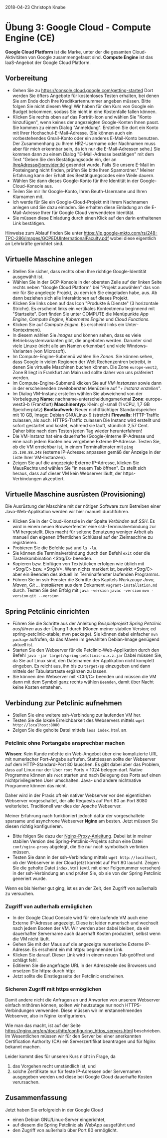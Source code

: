 2018-04-23 Christoph Knabe

# Übung 3: Google Cloud - Compute Engine (CE)

**Google Cloud Platform** ist die Marke, unter der die gesamten Cloud-Aktivitäten von Google zusammengefasst sind.
**Compute Engine** ist das IaaS-Angebot der Google Cloud Platform.

## Vorbereitung

* Gehen Sie zu https://console.cloud.google.com/getting-started
  Dort werden Sie öfters Angebote für kostenloses Testen erhalten, bei denen Sie am Ende doch Ihre Kreditkartennummer angeben müssen.
  Bitte folgen Sie nicht diesem Weg! Wir haben für den Kurs von Google ein Budget bekommen, sodass Sie nicht in eine Kostenfalle fallen können.
* Klicken Sie rechts oben auf das Porträt-Icon und wählen Sie "Konto hinzufügen", wenn keines der angezeigten Google-Konten Ihnen passt. Sie kommen zu einem Dialog "Anmeldung". Erstellen Sie dort ein Konto mit Ihrer Hochschul-E-Mail-Adresse. (Sie können auch ein vorbestehendes Gmail-Konto oder ein anderes E-Mail-Konto benutzen. Der Zusammenhang zu Ihrem HRZ-Username oder Nachnamen muss aber für mich erkennbar sein, da ich nur die E-Mail-Adressen sehe.)
  Sie kommen dann zu einem Dialog "E-Mail-Adresse bestätigen" mit dem Text "Geben Sie den Bestätigungscode ein, der an IhreAdresse@provider.tld gesendet wurde. Falls Sie unsere E-Mail im Posteingang nicht finden, prüfen Sie bitte Ihren Spamordner."
  Meiner Erfahrung kann der Erhalt des Bestätigungscodes eine Weile dauern.
* Wählen Sie dann dieses Google-Konto für ihre Identität in der Google-Cloud-Konsole aus.
* Teilen Sie mir Ihr Google-Konto, Ihren Beuth-Username und Ihren Klarnamen mit.
* Ich werde für Sie ein Google-Cloud-Projekt mit Ihrem Nachnamen anlegen und Sie dazu einladen. Sie erhalten diese Einladung an die E-Mail-Adresse Ihrer für Google Cloud verwendeten Identität.
* Sie müssen diese Einladung durch einen Klick auf den darin enthaltenen Link bestätigen.

Hinweise zum Ablauf finden Sie unter 
https://lp.google-mkto.com/rs/248-TPC-286/images/GCPEDUInternationalFaculty.pdf
wobei diese eigentlich an Lehrkräfte gerichtet sind.

## Virtuelle Maschine anlegen

* Stellen Sie sicher, dass rechts oben Ihre richtige Google-Identität ausgewählt ist.
* Wählen Sie in der GCP-Konsole in der obersten Zeile auf der linken Seite rechts neben "Google Cloud Platform" bei "Projekt auswählen" das von mir für Sie angelegte Projekt, zu dem ich Sie eingeladen habe, aus. Ab dann beziehen sich alle Interaktionen auf dieses Projekt.
* Klicken Sie links oben auf das Icon "Produkte & Dienste" (3 horizontale Striche). Es erscheint links ein vertikales Kontextmenu beginnend mit "Startseite". Dort finden Sie unter COMPUTE die Menüpunkte *App Engine*, *Compute Engine*, *Kubernetes Engine* und *Cloud Functions*.
* Klicken Sie auf *Compute Engine*. Es erscheint links ein Unter-Kontextmenü.
* In diesem wählen Sie *Images* und können sehen, dass es viele Betriebssystemvarianten gibt, die angeboten werden. Darunter sind viele Linuxe (nicht alle am Namen erkennbar) und viele Windows-Varianten (von Microsoft).
* Im Compute-Engine-Submenü wählen Sie *Zonen*. Sie können sehen, dass Google in vielen Regionen der Welt Rechenzentren betreibt, in denen Sie virtuelle Maschinen buchen können. Die Zone `europe-west3`, Zone B liegt in Frankfurt am Main und sollte daher von uns präferiert werden.
* Im Compute-Engine-Submenü klicken Sie auf *VM-Instanzen* sowie dann in der erscheinenden zweitobersten Menüzeile auf "+ *Instanz erstellen*".
* Im Dialog VM-Instanz erstellen wählen Sie abweichend von der Vorbelegung
  **Name**: nachname-unterscheidungsmerkmal
  **Zone**: europe-west3-b (Frankfurt)
  **Maschinentyp**: Klein: g1-small (1 vCPU, 1,7 GB Speicherplatz)
  **Bootlaufwerk**: Neuer nichtflüchtiger Standardspeicher mit 10 GB, Image: Debian GNU/Linux 9 (stretch)
  **Firewalls**: HTTP-Traffic zulassen, als auch: HTTPS-Traffic zulassen
  Die Instanz wird erstellt und sofort gestartet und kostet, während sie läuft, stündlich 2,57 Cent. Daher bitte nach dem Testen jeden Tag wieder herunterfahren!
* Die VM-Instanz hat eine dauerhafte (Google-)Interne IP-Adresse und eine nach jedem Booten neu vergebene Externe IP-Adresse. Testen Sie, ob die VM erreichbar ist, in einem Terminalfenster mit `ping 35.198.88.248` (externe IP-Adresse: anpassen gemäß der Anzeige in der Liste Ihrer VM-Instanzen).
* Zeigen Sie auf die angezeigte Externe IP-Adresse, klicken Sie MausRechts und wählen Sie "in neuem Tab öffnen". Es stellt sich heraus, dass auf dieser VM kein Webserver läuft, der https-Verbindungen akzeptiert.

## Virtuelle Maschine ausrüsten (Provisioning)

Die Ausrüstung der Maschine mit der nötigen Software zum Betreiben einer Java-Web-Applikation werden wir hier manuell durchführen.

* Klicken Sie in der Cloud-Konsole in der Spalte *Verbinden* auf *SSH*. Es wird in einem neuen Browserfenster eine ssh-Terminalverbindung zur VM hergestellt. Dies macht für seltene Benutzung weniger Arbeit als manuell den eigenen öffentlichen Schlüssel auf der Zielmaschine zu registrieren.
* Probieren Sie die Befehle `pwd` und `ls -la`.
* Sie können die Terminalverbindung durch den Befehl `exit` oder die Tastenkombination &lt;Strg/D> beenden.
* Kopieren bzw. Einfügen von Textstücken erfolgen wie üblich mit &lt;Strg/C> bzw. &lt;Strg/V>. Wenn nichts markiert ist, bewirkt &lt;Strg/C> aber ein Beenden des aktuell im Terminalfenster laufenden Programms.
* Führen Sie im ssh-Fenster die Schritte des Kapitels *Werkzeuge Java, Maven, Git ... installieren* aus dem Dokument `vagrant-installation.md` durch. Testen Sie den Erfolg mit
  `java -version`
  `javac -version`
  `mvn -version`
  `git --version`

## Spring Petclinic einrichten

* Führen Sie die Schritte aus der Anleitung *Beispielprojekt Spring Petclinic ausführen* aus der Übung 1 durch (Klonen meiner stabilen Version; cd spring-petclinic-stable; mvn package). Sie können dabei einfacher `mvn package` aufrufen, da das Maven im gewählten Debian-Image genügend aktuell ist.
* Starten Sie den Webserver für die Petclinic-Web-Applikation durch den Befehl
  `java -jar target/spring-petclinic-x.x.z.jar`
  Dabei müssen Sie, da Sie auf Linux sind, den Dateinamen der Applikation nicht komplett eingeben. Es reicht aus, ihn bis zu `target/sp` einzugeben und dann mittels der Tabulatortaste ergänzen zu lassen.
* Sie können den Webserver mit &lt;Ctrl/C> beenden und müssen die VM dann mit dem Symbol ganz rechts wählen `Beenden`, damit über Nacht keine Kosten entstehen.

## Verbindung zur Petclinic aufnehmen

* Stellen Sie eine weitere ssh-Verbindung zur laufenden VM her.
* Testen Sie die lokale Erreichbarkeit des Webservers mittels `wget http://localhost:8080`
* Zeigen Sie die geholte Datei mittels `less index.html` an.

### Petclinic ohne Portangabe ansprechbar machen

**Wissen**: Kein Kunde möchte ein Web-Angebot über eine komplizierte URL mit numerischer Port-Angabe aufrufen. Stattdessen sollte der Webserver auf dem HTTP-Standard-Port 80 lauschen.
Es gibt dabei aber das Problem, dass auf Linux nur der User `root` Ports &lt; 1024 belegen darf. Native Programme können als `root` starten und nach Belegung des Ports auf einen nichtprivilegierten User umschalten. Java- und andere nichtnative Programme können das nicht.

Daher wird in der Praxis oft ein nativer Webserver vor den eigentlichen Webserver vorgeschaltet, der alle Requests auf Port 80 an Port 8080 weiterleitet. Traditionell war dies der Apache Webserver.

Meiner Erfahrung nach funktioniert jedoch dafür der vorgeschaltete sparsame und asynchrone Webserver **Nginx** am besten. Jetzt müssen Sie diesen richtig konfigurieren. 

* Bitte folgen Sie dazu der [Nginx-Proxy-Anleitung](nginx-proxy.md). Dabei ist in meiner stabilen Version des Spring-Petclinic-Projekts schon eine Datei `conf/nginx-proxy` abgelegt, die Sie nur noch symbolisch verlinken müssen.
* Testen Sie dann in der ssh-Verbindung mittels `wget http://localhost`, ob der Webserver in der Cloud jetzt korrekt auf Port 80 lauscht. Zeigen Sie die geholte Datei `index.html` (evtl. mit einer Folgenummer versehen) in der ssh-Verbindung an und prüfen Sie, ob sie von der Spring Petclinic generiert wurde.

Wenn es bis hierher gut ging, ist es an der Zeit, den Zugriff von außerhalb zu versuchen.

### Zugriff von außerhalb ermöglichen

* In der Google Cloud Console wird für eine laufende VM auch eine Externe IP-Adresse angezeigt. Diese ist leider numerisch und wechselt nach jedem Booten der VM. Wir werden aber dabei bleiben, da ein dauerhafter Servername auch dauerhaft Kosten produziert, selbst wenn die VM nicht läuft.
* Gehen Sie mit der Maus auf die angezeigte numerische Externe IP-Adresse. Es erscheint ein mit https: beginnender Link.
* Klicken Sie darauf. Dieser Link wird in einem neuen Tab geöffnet und schlägt fehl.
* Editieren Sie die angefragte URL in der Adresszeile des Browsers und ersetzen Sie http**s**: durch http:
* Jetzt sollte die Einstiegsseite der Petclinic erscheinen.

### Sicheren Zugriff mit https ermöglichen

Damit andere nicht die Anfragen an und Anworten von unserem Webserver einfach mithören können, sollten wir heutzutage nur noch HTTPS-Verbindungen verwenden. Diese müssen wir im erstannehmenden Webserver, also in Nginx konfigurieren.

Wie man das macht, ist auf der Seite https://nginx.org/en/docs/http/configuring_https_servers.html beschrieben. Im Wesentlichen müssen wir für den Server bei einer anerkannten Certification Authority (CA) ein Serverzertifikat beantragen und für Nginx bekannt machen.

Leider kommt dies für unseren Kurs nicht in Frage, da
1. das Vorgehen recht umständlich ist, und
2. solche Zertifikate nur für feste IP-Adressen oder Servernamen ausgegeben werden und diese bei Google Cloud dauerhafte Kosten verursachen.

## Zusammenfassung

Jetzt haben Sie erfolgreich in der Google Cloud 
* einen Debian GNU/Linux-Server eingerichtet,
* auf diesem die Spring Petclinic als WebApp ausgeführt und
* den Zugriff von außerhalb über Port 80 ermöglicht.



